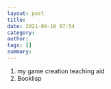 ```yaml
---
layout: post
title: 
date: 2021-04-16 07:54
category: 
author: 
tags: []
summary: 
---
```


1. my game creation teaching aid
1. Booklisp

